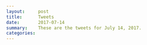 ```yaml
---
layout:     post
title:      Tweets
date:       2017-07-14
summary:    These are the tweets for July 14, 2017.
categories:
---
```


